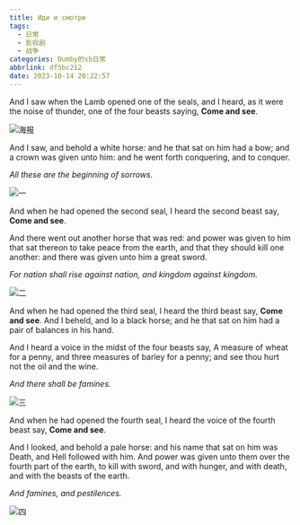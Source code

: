 ```yaml
---
title: Иди и смотри
tags:
  - 日常
  - 影视剧
  - 战争
categories: Dumby的sb日常
abbrlink: df5bc212
date: 2023-10-14 20:22:57
---
```


And I saw when the Lamb opened one of the seals, and I heard, as it were the noise of thunder, one of the four beasts saying, **Come and see**.

<!--more-->

<img src="{{ '海报.jpg' }}" alt="海报" title="海报">

And I saw, and behold a white horse: and he that sat on him had a bow; and a crown was given unto him: and he went forth conquering, and to conquer.

*All these are the beginning of sorrows.*

<img src="{{ '一.png' }}" alt="一" title="一">

And when he had opened the second seal, I heard the second beast say, **Come and see**.

And there went out another horse that was red: and power was given to him that sat thereon to take peace from the earth, and that they should kill one another: and there was given unto him a great sword.

*For nation shall rise against nation, and kingdom against kingdom.*

<img src="{{ '二.png' }}" alt="二" title="二">

And when he had opened the third seal, I heard the third beast say, **Come and see**. And I beheld, and lo a black horse; and he that sat on him had a pair of balances in his hand.

And I heard a voice in the midst of the four beasts say, A measure of wheat for a penny, and three measures of barley for a penny; and see thou hurt not the oil and the wine.

*And there shall be famines.*

<img src="{{ '三.png' }}" alt="三" title="三">

And when he had opened the fourth seal, I heard the voice of the fourth beast say, **Come and see**.

And I looked, and behold a pale horse: and his name that sat on him was Death, and Hell followed with him. And power was given unto them over the fourth part of the earth, to kill with sword, and with hunger, and with death, and with the beasts of the earth.

*And famines, and pestilences.*

<img src="{{ '四.png' }}" alt="四" title="四">
